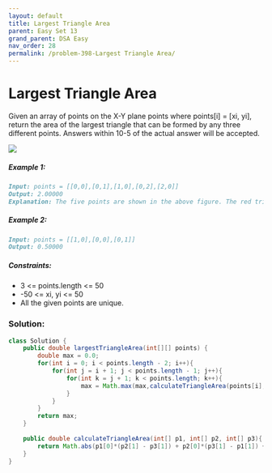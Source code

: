 ```yaml
---
layout: default
title: Largest Triangle Area
parent: Easy Set 13
grand_parent: DSA Easy
nav_order: 28
permalink: /problem-398-Largest Triangle Area/
---
```

# Largest Triangle Area
Given an array of points on the X-Y plane points where points[i] = [xi, yi], return the area of the largest triangle that can be formed by any three different points. Answers within 10-5 of the actual answer will be accepted.

![](../../assets/images/ds/1027.png)
##### Example 1:
```markdown
Input: points = [[0,0],[0,1],[1,0],[0,2],[2,0]]
Output: 2.00000
Explanation: The five points are shown in the above figure. The red triangle is the largest.
```
##### Example 2:
```markdown
Input: points = [[1,0],[0,0],[0,1]]
Output: 0.50000
```
##### Constraints:
* 3 <= points.length <= 50
* -50 <= xi, yi <= 50
* All the given points are unique.

### Solution:
```java
class Solution {
    public double largestTriangleArea(int[][] points) {
        double max = 0.0;
        for(int i = 0; i < points.length - 2; i++){
            for(int j = i + 1; j < points.length - 1; j++){
                for(int k = j + 1; k < points.length; k++){
                    max = Math.max(max,calculateTriangleArea(points[i], points[j], points[k]));
                }
            }
        }
        return max;        
    }
    
    public double calculateTriangleArea(int[] p1, int[] p2, int[] p3){
        return Math.abs(p1[0]*(p2[1] - p3[1]) + p2[0]*(p3[1] - p1[1]) + p3[0]*(p1[1] - p2[1]))/2.0;
    }
}
```
